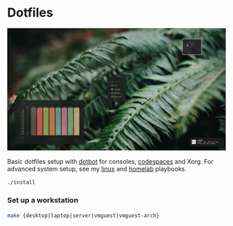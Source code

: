 # Dotfiles

![desktop screenshot](./screenshot.png)

Basic dotfiles setup with [dotbot](https://github.com/anishathalye/dotbot/tree/master) for consoles, [codespaces](https://docs.github.com/en/github/developing-online-with-codespaces/personalizing-codespaces-for-your-account) and Xorg. For advanced system setup, see my [linux](https://github.com/brettinternet/linux) and [homelab](https://github.com/brettinternet/homelab) playbooks.

```sh
./install
```

### Set up a workstation

```sh
make {desktop|laptop|server|vmguest|vmguest-arch}
```

